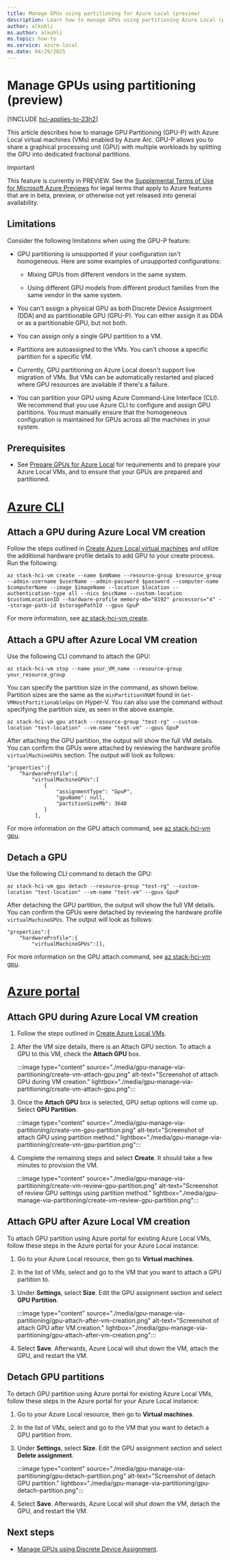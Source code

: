 ```yaml
---
title: Manage GPUs using partitioning for Azure Local (preview)
description: Learn how to manage GPUs using partitioning Azure Local (preview).
author: alkohli
ms.author: alkohli
ms.topic: how-to
ms.service: azure-local
ms.date: 04/29/2025
---
```


# Manage GPUs using partitioning (preview)

[!INCLUDE [hci-applies-to-23h2](../includes/hci-applies-to-23h2.md)]

This article describes how to manage GPU Partitioning (GPU-P) with Azure Local virtual machines (VMs) enabled by Azure Arc. GPU-P allows you to share a graphical processing unit (GPU) with multiple workloads by splitting the GPU into dedicated fractional partitions.

> [!IMPORTANT]
> This feature is currently in PREVIEW. See the [Supplemental Terms of Use for Microsoft Azure Previews](https://azure.microsoft.com/support/legal/preview-supplemental-terms/) for legal terms that apply to Azure features that are in beta, preview, or otherwise not yet released into general availability.

## Limitations

Consider the following limitations when using the GPU-P feature:

- GPU partitioning is unsupported if your configuration isn't homogeneous. Here are some examples of unsupported configurations:

    - Mixing GPUs from different vendors in the same system.

    - Using different GPU models from different product families from the same vendor in the same system.

- You can't assign a physical GPU as both Discrete Device Assignment (DDA) and as partitionable GPU (GPU-P). You can either assign it as DDA or as a partitionable GPU, but not both.

- You can assign only a single GPU partition to a VM.

- Partitions are autoassigned to the VMs. You can't choose a specific partition for a specific VM.

- Currently, GPU partitioning on Azure Local doesn't support live migration of VMs. But VMs can be automatically restarted and placed where GPU resources are available if there's a failure.

- You can partition your GPU using Azure Command-Line Interface (CLI). We recommend that you use Azure CLI to configure and assign GPU partitions. You must manually ensure that the homogeneous configuration is maintained for GPUs across all the machines in your system.

## Prerequisites

- See [Prepare GPUs for Azure Local](./gpu-manage-via-partitioning.md) for requirements and to prepare your Azure Local VMs, and to ensure that your GPUs are prepared and partitioned.

# [Azure CLI](#tab/azurecli)

## Attach a GPU during Azure Local VM creation

Follow the steps outlined in [Create Azure Local virtual machines](create-arc-virtual-machines.md?tabs=azurecli) and utilize the additional hardware profile details to add GPU to your create process. Run the following:

```azurecli
az stack-hci-vm create --name $vmName --resource-group $resource_group --admin-username $userName --admin-password $password --computer-name $computerName --image $imageName --location $location --authentication-type all --nics $nicName --custom-location $customLocationID --hardware-profile memory-mb="8192" processors="4" --storage-path-id $storagePathId --gpus GpuP
```

For more information, see [az stack-hci-vm create](/cli/azure/stack-hci-vm).

## Attach a GPU after Azure Local VM creation

Use the following CLI command to attach the GPU:

```azurecli
az stack-hci-vm stop --name your_VM_name --resource-group your_resource_group
```

You can specify the partition size in the command, as shown below. Partition sizes are the same as the `minPartitionVRAM` found in `Get-VMHostPartitionableGpu` on Hyper-V. You can also use the command without specifying the partition size, as seen in the above example.  

```azurecli
az stack-hci-vm gpu attach --resource-group "test-rg" --custom-location "test-location" --vm-name "test-vm" --gpus GpuP
```

After attaching the GPU partition, the output will show the full VM details. You can confirm the GPUs were attached by reviewing the hardware profile `virtualMachineGPUs` section. The output will look as follows:

```azurecli
"properties":{
	"hardwareProfile":{
		"virtualMachineGPUs":[
			{
				"assignmentType": "GpuP",
				"gpuName": null,
				"partitionSizeMb": 3648
			}
         ],
```

For more information on the GPU attach command, see [az stack-hci-vm gpu](/cli/azure/stack-hci-vm/gpu).

## Detach a GPU

Use the following CLI command to detach the GPU:

```azurecli
az stack-hci-vm gpu detach --resource-group "test-rg" --custom-location "test-location" --vm-name "test-vm" --gpus GpuP
```

After detaching the GPU partition, the output will show the full VM details. You can confirm the GPUs were detached by reviewing the hardware profile `virtualMachineGPUs`. The output will look as follows:

```azurecli
"properties":{
	"hardwareProfile":{
		"virtualMachineGPUs":[],
```

For more information on the GPU attach command, see [az stack-hci-vm gpu](/cli/azure/stack-hci-vm/gpu).

# [Azure portal](#tab/azureportal)

## Attach GPU during Azure Local VM creation

1. Follow the steps outlined in [Create Azure Local VMs](create-arc-virtual-machines.md?tabs=azureportal#create-azure-local-vms).

1. After the VM size details, there is an Attach GPU section. To attach a GPU to this VM, check the **Attach GPU** box.

    :::image type="content" source="./media/gpu-manage-via-partitioning/create-vm-attach-gpu.png" alt-text="Screenshot of attach GPU during VM creation." lightbox="./media/gpu-manage-via-partitioning/create-vm-attach-gpu.png":::

1. Once the **Attach GPU** box is selected, GPU setup options will come up. Select **GPU Partition**.

    :::image type="content" source="./media/gpu-manage-via-partitioning/create-vm-gpu-partition.png" alt-text="Screenshot of attach GPU using partition method." lightbox="./media/gpu-manage-via-partitioning/create-vm-gpu-partition.png":::

1. Complete the remaining steps and select **Create**. It should take a few minutes to provision the VM.

    :::image type="content" source="./media/gpu-manage-via-partitioning/create-vm-review-gpu-partition.png" alt-text="Screenshot of review GPU settings using partition method." lightbox="./media/gpu-manage-via-partitioning/create-vm-review-gpu-partition.png":::

## Attach GPU after Azure Local VM creation

To attach GPU partition using Azure portal for existing Azure Local VMs, follow these steps in the Azure portal for your Azure Local instance:

1. Go to your Azure Local resource, then go to **Virtual machines**.  

1. In the list of VMs, select and go to the VM that you want to attach a GPU partition to.  

1. Under **Settings**, select **Size**. Edit the GPU assignment section and select **GPU Partition**.


    :::image type="content" source="./media/gpu-manage-via-partitioning/gpu-attach-after-vm-creation.png" alt-text="Screenshot of attach GPU after VM creation." lightbox="./media/gpu-manage-via-partitioning/gpu-attach-after-vm-creation.png":::

1. Select **Save**. Afterwards, Azure Local will shut down the VM, attach the GPU, and restart the VM.

## Detach GPU partitions

To detach GPU partition using Azure portal for existing Azure Local VMs, follow these steps in the Azure portal for your Azure Local instance:

1. Go to your Azure Local resource, then go to **Virtual machines**.  

1. In the list of VMs, select and go to the VM that you want to detach a GPU partition from.  

1. Under **Settings**, select **Size**. Edit the GPU assignment section and select **Delete assignment**.


    :::image type="content" source="./media/gpu-manage-via-partitioning/gpu-detach-partition.png" alt-text="Screenshot of detach GPU partition." lightbox="./media/gpu-manage-via-partitioning/gpu-detach-partition.png":::

1. Select **Save**. Afterwards, Azure Local will shut down the VM, detach the GPU, and restart the VM.

## Next steps

- [Manage GPUs using Discrete Device Assignment](./gpu-manage-via-device.md).
